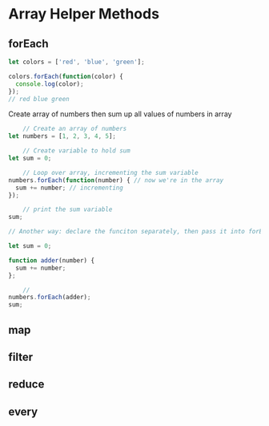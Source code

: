 # Array Helper Methods

## forEach

```js
let colors = ['red', 'blue', 'green'];

colors.forEach(function(color) {
  console.log(color);
});
// red blue green
```

Create array of numbers then sum up all values of numbers in array

```js
    // Create an array of numbers
let numbers = [1, 2, 3, 4, 5];

    // Create variable to hold sum
let sum = 0;

    // Loop over array, incrementing the sum variable
numbers.forEach(function(number) { // now we're in the array 
  sum += number; // incrementing
});

    // print the sum variable
sum;

// Another way: declare the funciton separately, then pass it into forEach.

let sum = 0;

function adder(number) {
  sum += number;
};

    // 
numbers.forEach(adder);
sum;
``` 

## map

## filter

## reduce

## every
